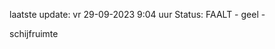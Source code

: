 laatste update: 
vr 29-09-2023  9:04   uur 
Status: FAALT - geel - 
<div class="service Y">schijfruimte</div>
